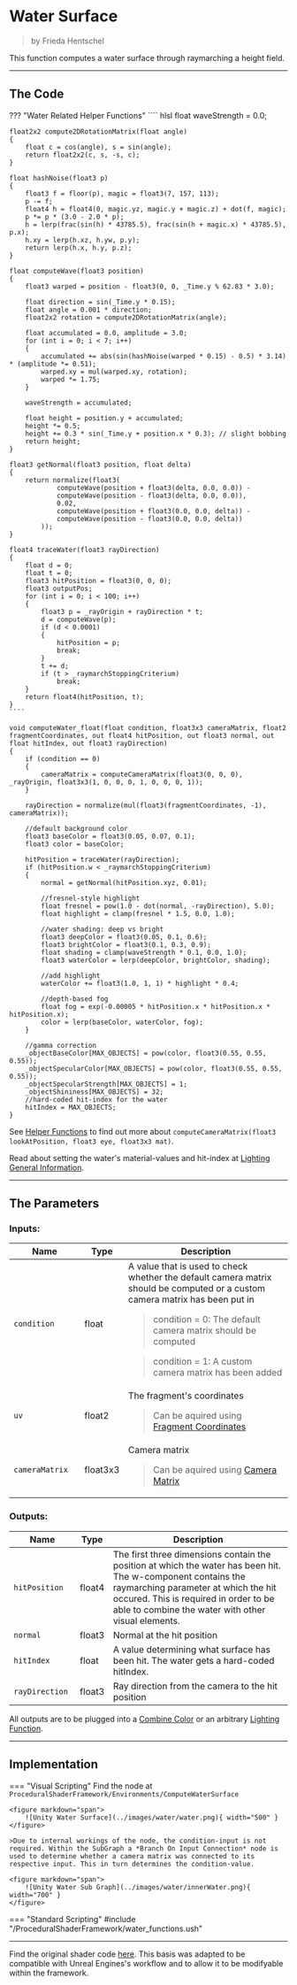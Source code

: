 <div class="container">
    <h1 class="main-heading">Water Surface</h1>
    <blockquote class="author">by Frieda Hentschel</blockquote>
</div>

This function computes a water surface through raymarching a height field. 

---

## The Code

??? "Water Related Helper Functions"
    ```` hlsl
    float waveStrength = 0.0;

    float2x2 compute2DRotationMatrix(float angle)
    {
        float c = cos(angle), s = sin(angle);
        return float2x2(c, s, -s, c);
    }

    float hashNoise(float3 p)
    {
        float3 f = floor(p), magic = float3(7, 157, 113);
        p -= f;
        float4 h = float4(0, magic.yz, magic.y + magic.z) + dot(f, magic);
        p *= p * (3.0 - 2.0 * p);
        h = lerp(frac(sin(h) * 43785.5), frac(sin(h + magic.x) * 43785.5), p.x);
        h.xy = lerp(h.xz, h.yw, p.y);
        return lerp(h.x, h.y, p.z);
    }

    float computeWave(float3 position)
    {
        float3 warped = position - float3(0, 0, _Time.y % 62.83 * 3.0);

        float direction = sin(_Time.y * 0.15);
        float angle = 0.001 * direction;
        float2x2 rotation = compute2DRotationMatrix(angle);

        float accumulated = 0.0, amplitude = 3.0;
        for (int i = 0; i < 7; i++)
        {
            accumulated += abs(sin(hashNoise(warped * 0.15) - 0.5) * 3.14) * (amplitude *= 0.51);
            warped.xy = mul(warped.xy, rotation);
            warped *= 1.75;
        }
        
        waveStrength = accumulated;

        float height = position.y + accumulated;
        height *= 0.5;
        height += 0.3 * sin(_Time.y + position.x * 0.3); // slight bobbing
        return height;
    }

    float3 getNormal(float3 position, float delta)
    {
        return normalize(float3(
                computeWave(position + float3(delta, 0.0, 0.0)) -
                computeWave(position - float3(delta, 0.0, 0.0)),
                0.02,
                computeWave(position + float3(0.0, 0.0, delta)) -
                computeWave(position - float3(0.0, 0.0, delta))
            ));
    }

    float4 traceWater(float3 rayDirection)
    {
        float d = 0;
        float t = 0;
        float3 hitPosition = float3(0, 0, 0);
        float3 outputPos;
        for (int i = 0; i < 100; i++)
        {
            float3 p = _rayOrigin + rayDirection * t;
            d = computeWave(p);
            if (d < 0.0001)
            {
                hitPosition = p;
                break;
            }
            t += d;
            if (t > _raymarchStoppingCriterium)
                break;
        }
        return float4(hitPosition, t);
    }
    ````

```` hlsl
void computeWater_float(float condition, float3x3 cameraMatrix, float2 fragmentCoordinates, out float4 hitPosition, out float3 normal, out float hitIndex, out float3 rayDirection)
{
    if (condition == 0)
    {
        cameraMatrix = computeCameraMatrix(float3(0, 0, 0), _rayOrigin, float3x3(1, 0, 0, 0, 1, 0, 0, 0, 1));
    }
    
    rayDirection = normalize(mul(float3(fragmentCoordinates, -1), cameraMatrix));

    //default background color
    float3 baseColor = float3(0.05, 0.07, 0.1);
    float3 color = baseColor;

    hitPosition = traceWater(rayDirection);
    if (hitPosition.w < _raymarchStoppingCriterium)
    {
        normal = getNormal(hitPosition.xyz, 0.01);

        //fresnel-style highlight
        float fresnel = pow(1.0 - dot(normal, -rayDirection), 5.0);
        float highlight = clamp(fresnel * 1.5, 0.0, 1.0);

        //water shading: deep vs bright
        float3 deepColor = float3(0.05, 0.1, 0.6);
        float3 brightColor = float3(0.1, 0.3, 0.9);
        float shading = clamp(waveStrength * 0.1, 0.0, 1.0);
        float3 waterColor = lerp(deepColor, brightColor, shading);

        //add highlight
        waterColor += float3(1.0, 1, 1) * highlight * 0.4;

        //depth-based fog
        float fog = exp(-0.00005 * hitPosition.x * hitPosition.x * hitPosition.x);
        color = lerp(baseColor, waterColor, fog);
    }

    //gamma correction
    _objectBaseColor[MAX_OBJECTS] = pow(color, float3(0.55, 0.55, 0.55));
    _objectSpecularColor[MAX_OBJECTS] = pow(color, float3(0.55, 0.55, 0.55));
    _objectSpecularStrength[MAX_OBJECTS] = 1;
    _objectShininess[MAX_OBJECTS] = 32;
    //hard-coded hit-index for the water
    hitIndex = MAX_OBJECTS;
}
````

See [Helper Functions](../helperFunctions.md) to find out more about ```computeCameraMatrix(float3 lookAtPosition, float3 eye, float3x3 mat)```.

Read about setting the water's material-values and hit-index at [Lighting General Information](../lighting/generalInformation.md).

---

## The Parameters

### Inputs:
| Name            | Type     | Description |
|-----------------|----------|-------------|
| `condition`  <img width=100/>  | float   |  A value that is used to check whether the default camera matrix should be computed or a custom camera matrix has been put in <br> <blockquote> condition = 0: The default camera matrix should be computed </blockquote> <blockquote> condition = 1: A custom camera matrix has been added </blockquote>|
| `uv` | float2   |  The fragment's coordinates <br> <blockquote>Can be aquired using [Fragment Coordinates](../basics/fragCoords.md)</blockquote> |
| `cameraMatrix`  | float3x3   |  Camera matrix <br> <blockquote>Can be aquired using [Camera Matrix](../camera/cameraMatrix.md)</blockquote> |


### Outputs:
| Name            | Type     | Description |
|-----------------|----------|-------------|
| `hitPosition`  <img width=50/>  | float4   |  The first three dimensions contain the position at which the water has been hit. The w-component contains the raymarching parameter at which the hit occured. This is required in order to be able to combine the water with other visual elements. |
| `normal`  | float3   |  Normal at the hit position |
| `hitIndex` | float  |  A value determining what surface has been hit. The water gets a hard-coded hitIndex.|
| `rayDirection` | float3   |  Ray direction from the camera to the hit position |

All outputs are to be plugged into a [Combine Color](../basics/combineColor.md) or an arbitrary [Lighting Function](../lighting/generalInformation.md).

---

## Implementation

=== "Visual Scripting"
    Find the node at `ProceduralShaderFramework/Environments/ComputeWaterSurface`
    
    <figure markdown="span">
        ![Unity Water Surface](../images/water/water.png){ width="500" }
    </figure>

    >Due to internal workings of the node, the condition-input is not required. Within the SubGraph a *Branch On Input Connection* node is used to determine whether a camera matrix was connected to its respective input. This in turn determines the condition-value.

    <figure markdown="span">
        ![Unity Water Sub Graph](../images/water/innerWater.png){ width="700" }
    </figure>

=== "Standard Scripting"
    #include "/ProceduralShaderFramework/water_functions.ush"

---

Find the original shader code [here](../../../shaders/scenes/water_surface.md). This basis was adapted to be compatible with Unreal Engines's workflow and to allow it to be modifyable within the framework.
